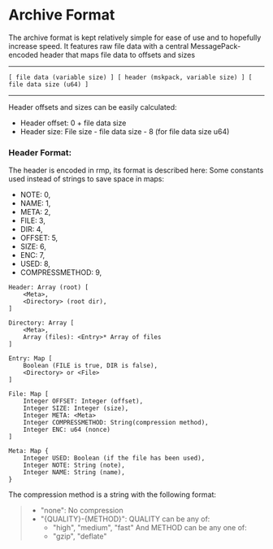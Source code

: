 # Archive Format
The archive format is kept relatively simple for ease of use and to hopefully increase speed. It features raw
file data with a central MessagePack-encoded header that maps file data to offsets and sizes

---

```
[ file data (variable size) ] [ header (mskpack, variable size) ] [ file data size (u64) ]
```

---

Header offsets and sizes can be easily calculated: 
- Header offset: 0 + file data size
- Header size: File size - file data size - 8 (for file data size u64)

### Header Format:
The header is encoded in rmp, its format is described here:
Some constants used instead of strings to save space in maps: 
- NOTE: 0,
- NAME: 1,
- META: 2,
- FILE: 3,
- DIR: 4,
- OFFSET: 5,
- SIZE: 6,
- ENC: 7,
- USED: 8,
- COMPRESSMETHOD: 9,

```
Header: Array (root) [
    <Meta>,
    <Directory> (root dir),
]

Directory: Array [
    <Meta>,
    Array (files): <Entry>* Array of files 
]

Entry: Map [
    Boolean (FILE is true, DIR is false),
    <Directory> or <File>
]

File: Map [
    Integer OFFSET: Integer (offset),
    Integer SIZE: Integer (size),
    Integer META: <Meta>
    Integer COMPRESSMETHOD: String(compression method),
    Integer ENC: u64 (nonce)
]

Meta: Map {
    Integer USED: Boolean (if the file has been used),
    Integer NOTE: String (note),
    Integer NAME: String (name),
}
```

The compression method is a string with the following format:
> - "none": No compression
> - "{QUALITY}-{METHOD}": QUALITY can be any of: 
>   - "high", "medium", "fast"
>  And METHOD can be any one of: 
>   - "gzip", "deflate"